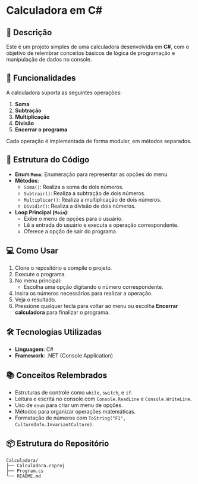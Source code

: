# Calculadora em C#

## 📝 Descrição
Este é um projeto simples de uma calculadora desenvolvida em **C#**, com o objetivo de relembrar conceitos básicos de lógica de programação e manipulação de dados no console.

## 🚀 Funcionalidades
A calculadora suporta as seguintes operações:
1. **Soma**
2. **Subtração**
3. **Multiplicação**
4. **Divisão**
5. **Encerrar o programa**

Cada operação é implementada de forma modular, em métodos separados.

## 📂 Estrutura do Código
- **Enum `Menu`**: Enumeração para representar as opções do menu.
- **Métodos**:
  - `Soma()`: Realiza a soma de dois números.
  - `Subtrair()`: Realiza a subtração de dois números.
  - `Multiplicar()`: Realiza a multiplicação de dois números.
  - `Dividir()`: Realiza a divisão de dois números.
- **Loop Principal (`Main`)**:
  - Exibe o menu de opções para o usuário.
  - Lê a entrada do usuário e executa a operação correspondente.
  - Oferece a opção de sair do programa.

## 💻 Como Usar
1. Clone o repositório e compile o projeto.
2. Execute o programa.
3. No menu principal:
   - Escolha uma opção digitando o número correspondente.
4. Insira os números necessários para realizar a operação.
5. Veja o resultado.
6. Pressione qualquer tecla para voltar ao menu ou escolha **Encerrar calculadora** para finalizar o programa.

## 🛠️ Tecnologias Utilizadas
- **Linguagem**: C#
- **Framework**: .NET (Console Application)

## 📚 Conceitos Relembrados
- Estruturas de controle como `while`, `switch`, e `if`.
- Leitura e escrita no console com `Console.ReadLine` e `Console.WriteLine`.
- Uso de `enum` para criar um menu de opções.
- Métodos para organizar operações matemáticas.
- Formatação de números com `ToString("F1", CultureInfo.InvariantCulture)`.

## 📦 Estrutura do Repositório
```plaintext
Calculadora/
├── Calculadora.csproj
├── Program.cs
└── README.md
